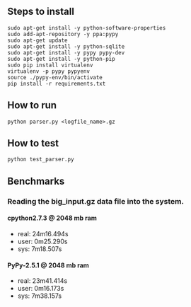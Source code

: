 Steps to install
----------------

    sudo apt-get install -y python-software-properties
    sudo add-apt-repository -y ppa:pypy
    sudo apt-get update
    sudo apt-get install -y python-sqlite
    sudo apt-get install -y pypy pypy-dev
    sudo apt-get install -y python-pip
    sudo pip install virtualenv
    virtualenv -p pypy pypyenv
    source ./pypy-env/bin/activate
    pip install -r requirements.txt

How to run
----------

    python parser.py <logfile_name>.gz


How to test
-----------

    python test_parser.py

Benchmarks
----------

### Reading the big_input.gz data file into the system.

#### cpython2.7.3 @ 2048 mb ram
- real:	24m16.494s
- user:	0m25.290s
- sys:	7m18.507s

#### PyPy-2.5.1 @ 2048 mb ram
- real:	23m41.414s
- user:	0m16.173s
- sys:	7m38.157s

<!-- |Python|Real|User|Sys| -->
<!-- |---|---|---|---|---| -->
<!-- |CPython2.7.3|24m16.494s|0m25.290s|7m18.507s| -->
<!-- |PyPy2.5.1|23m41.414s|0m16.173s|7m38.157s| -->
